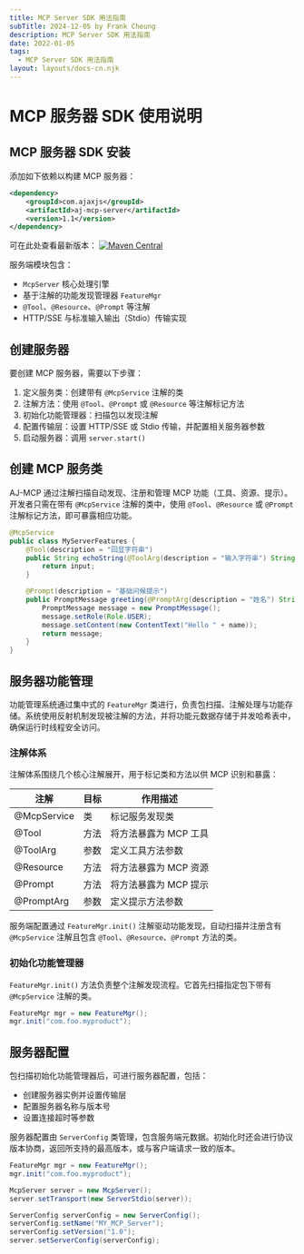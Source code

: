 ```yaml
---
title: MCP Server SDK 用法指南
subTitle: 2024-12-05 by Frank Cheung
description: MCP Server SDK 用法指南
date: 2022-01-05
tags:
  - MCP Server SDK 用法指南
layout: layouts/docs-cn.njk
---
```

# MCP 服务器 SDK 使用说明

## MCP 服务器 SDK 安装

添加如下依赖以构建 MCP 服务器：

```xml
<dependency>
    <groupId>com.ajaxjs</groupId>
    <artifactId>aj-mcp-server</artifactId>
    <version>1.1</version>
</dependency>
```

可在此处查看最新版本：
[![Maven Central](https://img.shields.io/maven-central/v/com.ajaxjs/aj-mcp-server?label=Latest%20Release)](https://central.sonatype.com/artifact/com.ajaxjs/aj-mcp-client)

服务端模块包含：

- `McpServer` 核心处理引擎
- 基于注解的功能发现管理器 `FeatureMgr`
- `@Tool`、`@Resource`、`@Prompt` 等注解
- HTTP/SSE 与标准输入输出（Stdio）传输实现

## 创建服务器

要创建 MCP 服务器，需要以下步骤：

1. 定义服务类：创建带有 `@McpService` 注解的类
2. 注解方法：使用 `@Tool`、`@Prompt` 或 `@Resource` 等注解标记方法
3. 初始化功能管理器：扫描包以发现注解
4. 配置传输层：设置 HTTP/SSE 或 Stdio 传输，并配置相关服务器参数
5. 启动服务器：调用 `server.start()`

## 创建 MCP 服务类

AJ-MCP 通过注解扫描自动发现、注册和管理 MCP 功能（工具、资源、提示）。开发者只需在带有 `@McpService` 注解的类中，使用 `@Tool`、`@Resource` 或 `@Prompt` 注解标记方法，即可暴露相应功能。

```java
@McpService
public class MyServerFeatures {
    @Tool(description = "回显字符串")
    public String echoString(@ToolArg(description = "输入字符串") String input) {
        return input;
    }

    @Prompt(description = "基础问候提示")
    public PromptMessage greeting(@PromptArg(description = "姓名") String name) {
        PromptMessage message = new PromptMessage();
        message.setRole(Role.USER);
        message.setContent(new ContentText("Hello " + name));
        return message;
    }
}
```

## 服务器功能管理

功能管理系统通过集中式的 `FeatureMgr` 类进行，负责包扫描、注解处理与功能存储。系统使用反射机制发现被注解的方法，并将功能元数据存储于并发哈希表中，确保运行时线程安全访问。

### 注解体系

注解体系围绕几个核心注解展开，用于标记类和方法以供 MCP 识别和暴露：

| 注解         | 目标      | 作用描述                      |
|--------------|-----------|-------------------------------|
| @McpService  | 类        | 标记服务发现类                |
| @Tool        | 方法      | 将方法暴露为 MCP 工具         |
| @ToolArg     | 参数      | 定义工具方法参数              |
| @Resource    | 方法      | 将方法暴露为 MCP 资源         |
| @Prompt      | 方法      | 将方法暴露为 MCP 提示         |
| @PromptArg   | 参数      | 定义提示方法参数              |

服务端配置通过 `FeatureMgr.init()` 注解驱动功能发现，自动扫描并注册含有 `@McpService` 注解且包含 `@Tool`、`@Resource`、`@Prompt` 方法的类。

### 初始化功能管理器

`FeatureMgr.init()` 方法负责整个注解发现流程。它首先扫描指定包下带有 `@McpService` 注解的类。

```java
FeatureMgr mgr = new FeatureMgr();
mgr.init("com.foo.myproduct");
```

## 服务器配置

包扫描初始化功能管理器后，可进行服务器配置，包括：

- 创建服务器实例并设置传输层
- 配置服务器名称与版本号
- 设置连接超时等参数

服务器配置由 `ServerConfig` 类管理，包含服务端元数据。初始化时还会进行协议版本协商，返回所支持的最高版本，或与客户端请求一致的版本。

```java
FeatureMgr mgr = new FeatureMgr();
mgr.init("com.foo.myproduct");

McpServer server = new McpServer();
server.setTransport(new ServerStdio(server));

ServerConfig serverConfig = new ServerConfig();
serverConfig.setName("MY_MCP_Server");
serverConfig.setVersion("1.0");
server.setServerConfig(serverConfig);
```